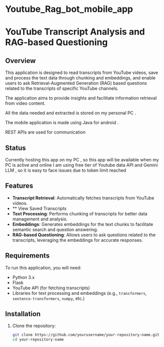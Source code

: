 # Youtube_Rag_bot_mobile_app

# YouTube Transcript Analysis and RAG-based Questioning

## Overview

This  application is designed to read transcripts from YouTube videos, save and process the text data through chunking and embeddings, and enable users to ask Retrieval-Augmented Generation (RAG) based questions related to the transcripts of specific YouTube channels. 

The application aims to provide insights and facilitate information retrieval from video content.

All the data needed and extracted is stored on my personal PC .

The mobile application is made using Java for android .

REST APIs are used for communication


## Status
Currently hosting this app on my PC , so this app will be available when my PC is active and online
I am using free tier of Youtube data API and Gemini LLM , so it is easy to face issues due to token limit reached



## Features

- **Transcript Retrieval**: Automatically fetches transcripts from YouTube videos.
- ** View Saved Transcripts
- **Text Processing**: Performs chunking of transcripts for better data management and analysis.
- **Embeddings**: Generates embeddings for the text chunks to facilitate semantic search and question answering.
- **RAG-based Questioning**: Allows users to ask questions related to the transcripts, leveraging the embeddings for accurate responses.

## Requirements

To run this application, you will need:

- Python 3.x
- Flask
- YouTube API (for fetching transcripts)
- Libraries for text processing and embeddings (e.g., `transformers`, `sentence-transformers`, `numpy`, etc.)

## Installation

1. Clone the repository:
   ```bash
   git clone https://github.com/yourusername/your-repository-name.git
   cd your-repository-name
